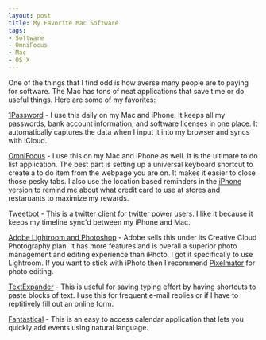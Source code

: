 ```yaml
---
layout: post
title: My Favorite Mac Software
tags: 
- Software
- OmniFocus
- Mac
- OS X
---
```

One of the things that I find odd is how averse many people are to paying for software. The Mac has tons of neat applications that save time or do useful things. Here are some of my favorites:

[1Password](https://itunes.apple.com/us/app/1password-password-manager/id443987910?mt=12&uo=4&at=11l74i) - I use this daily on my Mac and iPhone. It keeps all my passwords, bank account information, and software licenses in one place. It automatically captures the data when I input it into my browser and syncs with iCloud.

[OmniFocus](https://itunes.apple.com/us/app/omnifocus-2/id867299399?mt=12&uo=4&at=11l74i) - I use this on my Mac and iPhone as well. It is the ultimate to do list application. The best part is setting up a universal keyboard shortcut to create a to do item from the webpage you are on. It makes it easier to close those pesky tabs. I also use the location based reminders in the [iPhone version](https://itunes.apple.com/us/app/omnifocus-2-for-iphone/id690305341?mt=8&uo=4&at=11l74i) to remind me about what credit card to use at stores and restaruants to maximize my rewards.

[Tweetbot](https://itunes.apple.com/us/app/tweetbot-for-twitter/id557168941?mt=12&uo=4&at=11l74i) - This is a twitter client for twitter power users. I like it because it keeps my timeline sync'd between my iPhone and Mac. 

[Adobe Lightroom and Photoshop](https://creative.adobe.com/plans/photography) - Adobe sells this under its Creative Cloud Photography plan. It has more features and is overall a superior photo management and editing experience than iPhoto. I got it specifically to use Lightroom. If you want to stick with iPhoto then I recommend [Pixelmator](https://itunes.apple.com/us/app/pixelmator/id407963104?mt=12&uo=4&at=11l74i) for photo editing.

[TextExpander](http://smilesoftware.com/TextExpander/index.html) - This is useful for saving typing effort by having shortcuts to paste blocks of text. I use this for frequent e-mail replies or if I have to reptitively fill out an online form.

[Fantastical](https://itunes.apple.com/us/app/fantastical-calendar-reminders/id435003921?mt=12&uo=4&at=11l74i) - This is an easy to access calendar application that lets you quickly add events using natural language.
